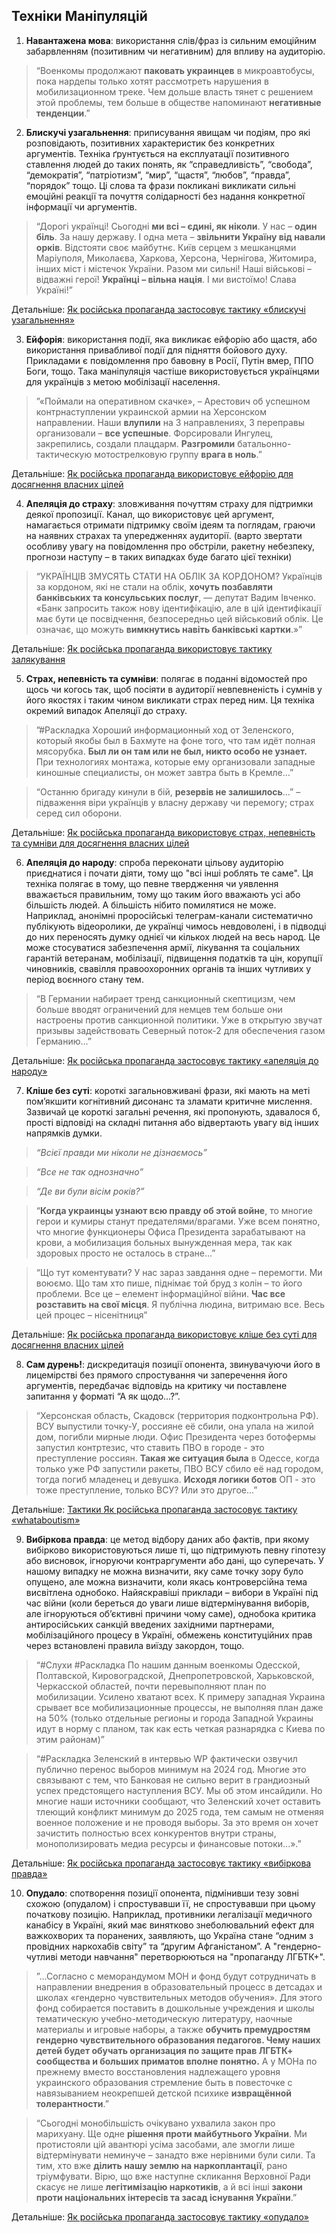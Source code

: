 ## Техніки Маніпуляцій

1. **Навантажена мова**: використання слів/фраз із сильним емоційним забарвленням (позитивним чи негативним) для впливу на аудиторію.

> “Военкомы продолжают **паковать украинцев** в микроавтобусы, пока нардепы только хотят рассмотреть нарушения в мобилизационном треке. Чем дольше власть тянет с решением этой проблемы, тем больше в обществе напоминают **негативные тенденции**.”


2. **Блискучі узагальнення**:  приписування явищам чи подіям, про які розповідають, позитивних характеристик без конкретних аргументів. Техніка ґрунтується на експлуатації позитивного ставлення людей до таких понять, як “справедливість”, “свобода”, “демократія”, “патріотизм”, “мир”, “щастя”, “любов”, “правда”, “порядок” тощо. Ці слова та фрази покликані викликати сильні емоційні реакції та почуття солідарності без надання конкретної інформації чи аргументів.

> “Дорогі українці! Сьогодні **ми всі – єдині, як ніколи**. У нас – **один біль**. За нашу державу. І одна мета – **звільнити Україну від навали орків**. Відстояти своє майбутнє. Київ серцем з мешканцями Маріуполя, Миколаєва, Харкова, Херсона, Чернігова, Житомира, інших міст і містечок України. Разом ми сильні! Наші військові – відважні герої! **Українці – вільна нація**. І ми вистоїмо! Слава Україні!”

Детальніше: [Як російська пропаганда застосовує тактику «блискучі узагальнення»](https://disinfo.detector.media/en/post/how-russian-propaganda-uses-brilliant-generalizations-tactics)

3. **Ейфорія**: використання події, яка викликає ейфорію або щастя, або використання привабливої події для підняття бойового духу. Прикладами є повідомлення про бавовну в Росії, Путін вмер, ППО Боги, тощо. Така маніпуляція частіше використовується українцями для українців з метою мобілізації населення.

> ”«Поймали на оперативном скачке», – Арестович об успешном контрнаступлении украинской армии на Херсонском направлении. Наши **влупили** на 3 направлениях, 3 переправы организовали – **все успешные**. Форсировали Ингулец, закрепились, создали плацдарм. **Разгромили** батальонно-тактическую мотострелковую группу **врага в ноль**.”

Детальніше: [Як російська пропаганда використовує ейфорію для досягнення власних цілей](https://disinfo.detector.media/en/post/how-russian-propaganda-uses-euphoria-to-achieve-its-goals)

4. **Апеляція до страху**: зловживання почуттям страху для підтримки деякої пропозиції. Канал, що використовує цей аргумент, намагається отримати підтримку своїм ідеям та поглядам, граючи на наявних страхах та упередженнях аудиторії. (варто звертати особливу увагу на повідомлення про обстріли, ракетну небезпеку, прогнози наступу – в таких випадках буде багато цієї техніки)

> “УКРАЇНЦІВ ЗМУСЯТЬ СТАТИ НА ОБЛІК ЗА КОРДОНОМ? Українців за кордоном, які не стали на облік, **хочуть позбавляти банківських та консульських послуг**, — депутат Вадим Івченко. «Банк запросить також нову ідентифікацію, але в цій ідентифікації має бути це посвідчення, безпосередньо цей військовий облік. Це означає, що можуть **вимкнутись навіть банківські картки**.»”

Детальніше: [Як російська пропаганда використовує тактику залякування](https://disinfo.detector.media/en/post/how-russian-propaganda-uses-scare-tactics)

5. **Страх, непевність та сумніви**: полягає в поданні відомостей про щось чи когось так, щоб посіяти в аудиторії невпевненість і сумнів у його якостях і таким чином викликати страх перед ним. Ця техніка окремий випадок Апеляції до страху.

> ”#Раскладка Хороший информационный ход от Зеленского, который якобы был в Бахмуте на фоне того, что там идёт полная мясорубка. **Был ли он там или не был, никто особо не узнает.** При технологиях монтажа, которые ему организовали западные киношные специалисты, он может завтра быть в Кремле…”

> “Останню бригаду кинули в бій, **резервів не залишилось**…” – підваження віри українців у власну державу чи перемогу; страх серед сил оборони.

Детальніше: [Як російська пропаганда використовує страх, непевність та сумніви для досягнення власних цілей](https://disinfo.detector.media/en/post/yak-rosiiska-propahanda-vykorystovuie-strakh-nepevnist-ta-sumnivy-dlia-dosiahnennia-vlasnykh-tsilei)

6. **Апеляція до народу**: спроба переконати цільову аудиторію приєднатися і почати діяти, тому що "всі інші роблять те саме". Ця техніка полягає в тому, що певне твердження чи уявлення вважається правильним, тому що таким його вважають усі або більшість людей. А більшість нібито помилятися не може. Наприклад, анонімні проросійські телеграм-канали систематично публікують відеоролики, де українці чимось невдоволені, і в підводці до них переносять думку однієї чи кількох людей на весь народ. Це може стосуватися забезпечення армії, лікування та соціальних гарантій ветеранам, мобілізації, підвищення податків та цін, корупції чиновників, свавілля правоохоронних органів та інших чутливих у період воєнного стану тем.

> “В Германии набирает тренд санкционный скептицизм, чем больше вводят ограничений для немцев тем больше они настроены против санкционной политики. Уже в открытую звучат призывы задействовать Северный поток-2 для обеспечения газом Германию…”

Детальніше: [Як російська пропаганда застосовує тактику «апеляція до народу»](https://disinfo.detector.media/en/post/how-russian-propaganda-uses-the-tactics-of-appeal-to-the-people)


7. **Кліше без суті**: короткі загальновживані фрази, які мають на меті пом’якшити когнітивний дисонанс та зламати критичне мислення. Зазвичай це короткі загальні речення, які пропонують, здавалося б, прості відповіді на складні питання або відвертають увагу від інших напрямків думки. 

> _“Всієї правди ми ніколи не дізнаємось”_  

> _“Все не так однозначно”_  

> _“Де ви були вісім років?”_  

> “**Когда украинцы узнают всю правду об этой войне**, то многие герои и кумиры станут предателями/врагами. Уже всем понятно, что многие функционеры Офиса Президента зарабатывают на крови, а мобилизация больных вынужденная мера, так как здоровых просто не осталось в стране...”

> “Що тут коментувати? У нас зараз завдання одне – перемогти. Ми воюємо. Що там хто пише, піднімає той бруд з колін – то його проблеми. Все це – елемент інформаційної війни. **Час все розставить на свої місця**. Я публічна людина, витримаю все. Весь цей процес – нісенітниця”

Детальніше: [Як російська пропаганда використовує кліше без суті для досягнення власних цілей](https://disinfo.detector.media/en/post/how-russian-propaganda-uses-cliches-with-no-gist-to-achieve-its-goals)

8. **Сам дурень!**: дискредитація позиції опонента, звинувачуючи його в лицемірстві без прямого спростування чи заперечення його аргументів, передбачає відповідь на критику чи поставлене запитання у форматі “А як щодо…?”.

> “Херсонская область, Скадовск (территория подконтрольна РФ). ВСУ выпустили точку-У, россияне её сбили, она упала на жилой дом, погибли мирные люди. Офис Президента через ботофермы запустил контртезис, что ставить ПВО в городе - это преступление россиян. **Такая же ситуация была** в Одессе, когда только уже РФ запустили ракеты, ПВО ВСУ сбило её над городом, тогда погиб младенец и девушка. **Исходя логики ботов** ОП - это тоже преступление, только ВСУ? Или это другое…”

Детальніше: [Тактики Як російська пропаганда застосовує тактику «whataboutism»](https://disinfo.detector.media/en/post/how-russian-propaganda-uses-whataboutism-tactics)

9. **Вибіркова правда**: це метод відбору даних або фактів, при якому вибірково використовуються лише ті, що підтримують певну гіпотезу або висновок, ігноруючи контраргументи або дані, що суперечать. У нашому випадку не можна визначити, яку саме точку зору було опущено, але можна визначити, коли якась контроверсійна тема висвітлена однобоко. Найяскравіші приклади – вибори в Україні під час війни (коли береться до уваги лише відтермінування виборів, але ігноруються обʼєктивні причини чому саме), однобока критика антиросійських санкцій введених західними партнерами, мобілізаційного процесу в Україні, обмежень конституційних прав через встановлені правила виїзду закордон, тощо.


> “#Слухи #Раскладка По нашим данным военкомы Одесской, Полтавской, Кировоградской, Днепропетровской, Харьковской, Черкасской областей, почти перевыполняют план по мобилизации. Усилено хватают всех. К примеру западная Украина срывает все мобилизационные процессы, не выполняя план даже на 50% (только отдельные регионы и города Западной Украины идут в норму с планом, так как есть четкая разнарядка с Киева по этим районам)” 

> “#Раскладка Зеленский в интервью WP фактически озвучил публично перенос выборов минимум на 2024 год. Многие это связывают с тем, что Банковая не сильно верит в грандиозный успех предстоящего наступления ВСУ. Мы об этом инсайдили. Но многие наши источники сообщают, что Зеленский хочет оставить тлеющий конфликт минимум до 2025 года, тем самым не отменяя военное положение и не проводя выборы. За это время он хочет зачистить полностью всех конкурентов внутри страны, монополизировать медиа ресурсы и финансовые потоки...».”

Детальніше: [Як російська пропаганда застосовує тактику «вибіркова правда»](https://disinfo.detector.media/en/post/how-russian-propaganda-uses-selective-truth-tactics)

10. **Опудало**: спотворення позиції опонента, підмінивши тезу зовні схожою (опудалом) і спростувавши її, не спростувавши при цьому початкову позицію. Наприклад, противники легалізації медичного канабісу в Україні, який має винятково знеболювальний ефект для важкохворих та поранених, заявляють, що Україна стане “одним з провідних наркохабів світу” та “другим Афганістаном”. А "гендерно-чутливі методи навчання" перетворюються на "пропаганду ЛГБТК+".

> ”…Согласно с меморандумом МОН и фонд будут сотрудничать в направлении внедрения в образовательный процесс в детсадах и школах «гендерно чувствительных методов обучения». Для этого фонд собирается поставить в дошкольные учреждения и школы тематическую учебно-методическую литературу, наочные материалы и игровые наборы, а также **обучить премудростям гендерно чувствительного образования педагогов. Чему наших детей будет обучать организация по защите прав ЛГБТК+ сообщества и больших приматов вполне понятно.** А у МОНа по прежнему вместо восстановления надлежащего уровня украинского образования стремление быть в повесточке с навязыванием неокрепшей детской психике **извращённой толерантности**.”

> “Сьогодні монобільшість очікувано ухвалила закон про марихуану. Ще одне **рішення проти майбутнього України**. Ми протистояли цій авантюрі усіма засобами, але змогли лише відтермінувати неминуче – занадто вже нерівними були сили. Та тим, хто вже **ділить нашу землю на наркоплантації**, рано тріумфувати. Вірю, що вже наступне скликання Верховної Ради скасує не лише **легітимізацію наркотиків**, а й всі інші **закони проти національних інтересів та засад існування України**.”


Детальніше: [Як російська пропаганда застосовує тактику «опудало»](https://disinfo.detector.media/en/post/yak-rosiiska-propahanda-zastosovuie-taktyku-opudalo)
  
